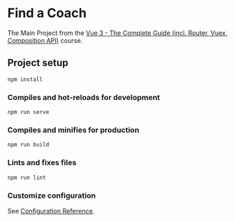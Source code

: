 # Find a Coach

The Main Project from the [Vue 3 - The Complete Guide (incl. Router, Vuex, Composition API)](https://pro.academind.com/p/vue-3-the-complete-guide) course.

## Project setup
```
npm install
```

### Compiles and hot-reloads for development
```
npm run serve
```

### Compiles and minifies for production
```
npm run build
```

### Lints and fixes files
```
npm run lint
```

### Customize configuration
See [Configuration Reference](https://cli.vuejs.org/config/).
